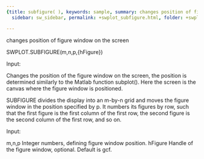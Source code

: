 ```yaml
---
{title: subfigure( ), keywords: sample, summary: changes position of figure window on the screen,
  sidebar: sw_sidebar, permalink: +swplot_subfigure.html, folder: +swplot, mathjax: 'true'}

---
```

  changes position of figure window on the screen
 
  SWPLOT.SUBFIGURE(m,n,p,{hFigure})
 
  Input:
 
  Changes the position of the figure window on the screen, the position is
  determined similarly to the Matlab function subplot(). Here the screen is
  the canvas where the figure window is positioned.
 
  SUBFIGURE divides the display into an m-by-n grid and moves the figure
  window in the position specified by p. It numbers its figures by row,
  such that the first figure is the first column of the first row, the
  second figure is the second column of the first row, and so on.
 
  Input:
 
  m,n,p     Integer numbers, defining figure window position.
  hFigure   Handle of the figure window, optional. Default is gcf.
 
